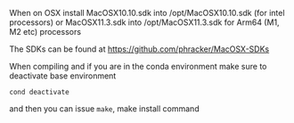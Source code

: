 When on OSX install MacOSX10.10.sdk into /opt/MacOSX10.10.sdk (for intel processors)
or MacOSX11.3.sdk into /opt/MacOSX11.3.sdk for Arm64 (M1, M2 etc) processors

The SDKs can be found at https://github.com/phracker/MacOSX-SDKs

When compiling and if you are in the conda environment make sure to
deactivate base environment

```commandline
cond deactivate
```

and then you can issue `make`, make install command